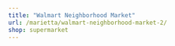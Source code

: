 ```yaml
---
title: "Walmart Neighborhood Market"
url: /marietta/walmart-neighborhood-market-2/
shop: supermarket
---
```

